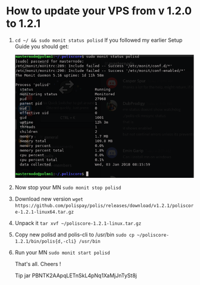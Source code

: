 # How to update your VPS from v 1.2.0 to 1.2.1


1. `cd ~/ && sudo monit status polisd`
   If you followed my earlier Setup Guide you should get:
   
   
   ![Alt text](https://github.com/digitalmine/Guide/blob/master/Screenshot_2018-01-03_08-18-48.png)
   
2. Now stop your MN `sudo monit stop polisd`
3. Download new version
   `wget https://github.com/polispay/polis/releases/download/v1.2.1/poliscore-1.2.1-linux64.tar.gz`
4. Unpack it `tar xvf ~/poliscore-1.2.1-linux.tar.gz`
5. Copy new polisd and polis-cli to /usr/bin
   `sudo cp ~/poliscore-1.2.1/bin/polis{d,-cli} /usr/bin`
6. Run your MN `sudo monit start polisd`

    That's all. Cheers !
    
    Tip jar PBNTK2AApqLETnSkL4pNq1XaMjJnTySt8j
    

